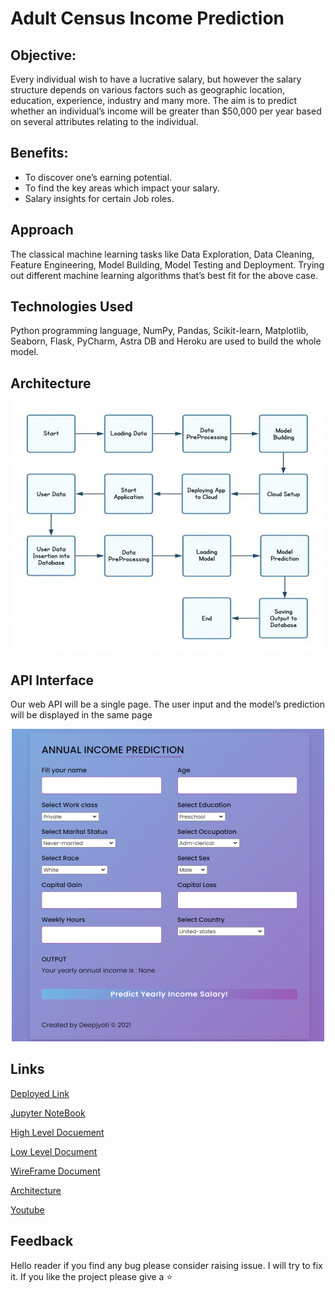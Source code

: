 # Adult Census Income Prediction

## Objective:
Every individual wish to have a lucrative salary, but however the salary structure depends on various factors such as geographic location, education, experience, industry and many more. The aim is to predict whether an individual’s income will be greater than $50,000 per year based on several attributes relating to the individual.

## Benefits: 
- To discover one’s earning potential.
- To find the key areas which impact your salary.
- Salary insights for certain Job roles.

## Approach 
The classical machine learning tasks like Data Exploration, Data Cleaning, Feature Engineering, Model Building, Model Testing and Deployment. Trying out different machine learning algorithms that’s best fit for the above case.

## Technologies Used
Python programming language, NumPy, Pandas, Scikit-learn, Matplotlib, Seaborn, Flask, PyCharm, Astra DB and Heroku are used to build the whole model.

## Architecture
<p align="center">
  <img src="https://github.com/xoikia/IncomePrediction/blob/main/readme%20images/architecture.jpeg" alt="architecture">
</p>

## API Interface
Our web API will be a single page. The user input and the model’s prediction will be displayed in the same page
<p align="center">
  <img src="https://github.com/xoikia/IncomePrediction/blob/main/readme%20images/interface.png" alt="API interface">
</p>

## Links
[Deployed Link](https://netsalaryprediction.herokuapp.com/)

[Jupyter NoteBook](https://drive.google.com/file/d/1T9BVoy9EwMe2NLEcMCg_jYsY5XS7-Y-T/view?usp=sharing)

[High Level Docuement](https://drive.google.com/file/d/1XVpW15u7FvVVVISBgHWKf-RZJDPfB6vj/view?usp=sharing)

[Low Level Document](https://drive.google.com/file/d/15EUjGj6KAnERYq_k-CA9W4OQN8krTeIU/view?usp=sharing)

[WireFrame Document](https://drive.google.com/file/d/1ld38xxeQ_f27dzc7jmOjjgwuekPINEoa/view?usp=sharing)

[Architecture](https://docs.google.com/presentation/d/1Sp3lFOkag8PfzsmHgOrGyv85eVoxhv1Z/edit?usp=sharing&ouid=105371034904586563585&rtpof=true&sd=true)

[Youtube](https://youtu.be/NnRv99RIi8o)

## Feedback
Hello reader if you find any bug please consider raising issue. I will try to fix it. If you like the project please give a ⭐
